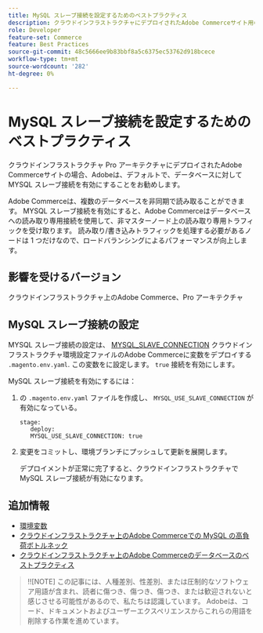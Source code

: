 ```yaml
---
title: MySQL スレーブ接続を設定するためのベストプラクティス
description: クラウドインフラストラクチャにデプロイされたAdobe Commerceサイト用の MySQL スレーブ接続を設定する方法を説明します。
role: Developer
feature-set: Commerce
feature: Best Practices
source-git-commit: 48c5666ee9b83bbf8a5c6375ec53762d918bcece
workflow-type: tm+mt
source-wordcount: '282'
ht-degree: 0%

---
```



# MySQL スレーブ接続を設定するためのベストプラクティス

クラウドインフラストラクチャ Pro アーキテクチャにデプロイされたAdobe Commerceサイトの場合、Adobeは、デフォルトで、データベースに対して MYSQL スレーブ接続を有効にすることをお勧めします。

Adobe Commerceは、複数のデータベースを非同期で読み取ることができます。  MYSQL スレーブ接続を有効にすると、Adobe Commerceはデータベースへの読み取り専用接続を使用して、非マスターノード上の読み取り専用トラフィックを受け取ります。 読み取り/書き込みトラフィックを処理する必要があるノードは 1 つだけなので、ロードバランシングによるパフォーマンスが向上します。

## 影響を受けるバージョン

クラウドインフラストラクチャ上のAdobe Commerce、Pro アーキテクチャ

## MySQL スレーブ接続の設定

MYSQL スレーブ接続の設定は、 [MYSQL_SLAVE_CONNECTION](https://devdocs.magento.com/cloud/env/variables-deploy.html#mysql_use_slave_connection) クラウドインフラストラクチャ環境設定ファイルのAdobe Commerceに変数をデプロイする `.magento.env.yaml`. この変数をに設定します。 `true` 接続を有効にします。

MySQL スレーブ接続を有効にするには：

1. の `.magento.env.yaml` ファイルを作成し、 `MYSQL_USE_SLAVE_CONNECTION` が有効になっている。

   ```
   stage:
      deploy:
      MYSQL_USE_SLAVE_CONNECTION: true
   ```

1. 変更をコミットし、環境ブランチにプッシュして更新を展開します。

   デプロイメントが正常に完了すると、クラウドインフラストラクチャで MySQL スレーブ接続が有効になります。

## 追加情報

- [環境変数](https://devdocs.magento.com/cloud/env/variables-intro.html)
- [クラウドインフラストラクチャ上のAdobe Commerceでの MySQL の高負荷ボトルネック](https://experienceleague.adobe.com/docs/commerce-knowledge-base/kb/troubleshooting/database/mysql-high-load-bottleneck-in-magento-commerce-cloud.html?lang=en)
- [クラウドインフラストラクチャ上のAdobe Commerceのデータベースのベストプラクティス](database-on-cloud.md)

>!![NOTE]
この記事には、人種差別、性差別、または圧制的なソフトウェア用語が含まれ、読者に傷つき、傷つき、傷つき、または歓迎されないと感じさせる可能性があるので、私たちは認識しています。 Adobeは、コード、ドキュメントおよびユーザーエクスペリエンスからこれらの用語を削除する作業を進めています。
